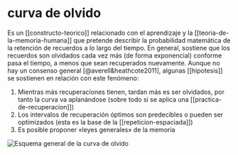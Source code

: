 # curva de olvido
Es un [[constructo-teorico]] relacionado con el aprendizaje y la [[teoria-de-la-memoria-humana]] que pretende describir la probabilidad matemática de la retención de recuerdos a lo largo del tiempo. En general, sostiene que los recuerdos son olvidados cada vez más (de forma exponencial) conforme pasa el tiempo, a menos que sean recuperados nuevamente. Aunque no hay un consenso general [@averell&heathcote2011], algunas [[hipotesis]] se sostienen en relación con este fenómeno: 

1. Mientras más recuperaciones tienen, tardan más es ser olvidados, por tanto la curva va aplanándose (sobre todo si se aplica una [[practica-de-recuperacion]])
2. Los intervalos de recuperación óptimos son predecibles o pueden ser optimizados (esta es la base de la [[repeticion-espaciada]])
3. Es posible proponer «leyes generales» de la memoria

![Esquema general de la curva de olvido](https://upload.wikimedia.org/wikipedia/commons/thumb/4/4e/ForgettingCurve.svg/1920px-ForgettingCurve.svg.png)
